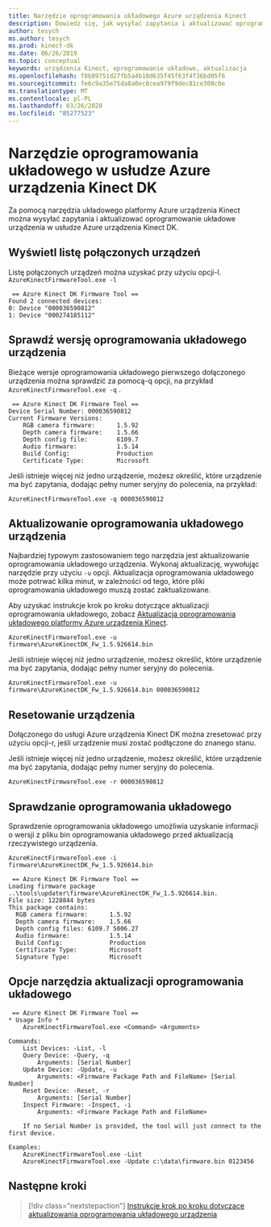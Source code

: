 ```yaml
---
title: Narzędzie oprogramowania układowego Azure urządzenia Kinect
description: Dowiedz się, jak wysyłać zapytania i aktualizować oprogramowanie układowe urządzenia przy użyciu narzędzia oprogramowania układowego Azure urządzenia Kinect.
author: tesych
ms.author: tesych
ms.prod: kinect-dk
ms.date: 06/26/2019
ms.topic: conceptual
keywords: urządzenia Kinect, oprogramowanie układowe, aktualizacja
ms.openlocfilehash: f8b89751d27fb5a4b18d635f45f63f4f36bd05f6
ms.sourcegitcommit: fe6c9a35e75da8a0ec8cea979f9dec81ce308c0e
ms.translationtype: MT
ms.contentlocale: pl-PL
ms.lasthandoff: 03/26/2020
ms.locfileid: "85277523"
---
```

# <a name="azure-kinect-dk-firmware-tool"></a>Narzędzie oprogramowania układowego w usłudze Azure urządzenia Kinect DK

Za pomocą narzędzia układowego platformy Azure urządzenia Kinect można wysyłać zapytania i aktualizować oprogramowanie układowe urządzenia w usłudze Azure urządzenia Kinect DK.

## <a name="list-connected-devices"></a>Wyświetl listę połączonych urządzeń

Listę połączonych urządzeń można uzyskać przy użyciu opcji-l.  `AzureKinectFirmwareTool.exe -l`

```console
 == Azure Kinect DK Firmware Tool ==
Found 2 connected devices:
0: Device "000036590812"
1: Device "000274185112"
```

## <a name="check-device-firmware-version"></a>Sprawdź wersję oprogramowania układowego urządzenia

Bieżące wersje oprogramowania układowego pierwszego dołączonego urządzenia można sprawdzić za pomocą-q opcji, na przykład `AzureKinectFirmwareTool.exe -q` .

```console
 == Azure Kinect DK Firmware Tool ==
Device Serial Number: 000036590812
Current Firmware Versions:
    RGB camera firmware:      1.5.92
    Depth camera firmware:    1.5.66
    Depth config file:        6109.7
    Audio firmware:           1.5.14
    Build Config:             Production
    Certificate Type:         Microsoft
```

Jeśli istnieje więcej niż jedno urządzenie, możesz określić, które urządzenie ma być zapytania, dodając pełny numer seryjny do polecenia, na przykład:

`AzureKinectFirmwareTool.exe -q 000036590812`

## <a name="update-device-firmware"></a>Aktualizowanie oprogramowania układowego urządzenia

Najbardziej typowym zastosowaniem tego narzędzia jest aktualizowanie oprogramowania układowego urządzenia. Wykonaj aktualizację, wywołując narzędzie przy użyciu `-u` opcji. Aktualizacja oprogramowania układowego może potrwać kilka minut, w zależności od tego, które pliki oprogramowania układowego muszą zostać zaktualizowane.

Aby uzyskać instrukcje krok po kroku dotyczące aktualizacji oprogramowania układowego, zobacz [Aktualizacja oprogramowania układowego platformy Azure urządzenia Kinect](update-device-firmware.md).  

`AzureKinectFirmwareTool.exe -u firmware\AzureKinectDK_Fw_1.5.926614.bin`

Jeśli istnieje więcej niż jedno urządzenie, możesz określić, które urządzenie ma być zapytania, dodając pełny numer seryjny do polecenia.

`AzureKinectFirmwareTool.exe -u firmware\AzureKinectDK_Fw_1.5.926614.bin 000036590812`

## <a name="reset-device"></a>Resetowanie urządzenia

Dołączonego do usługi Azure urządzenia Kinect DK można zresetować przy użyciu opcji-r, jeśli urządzenie musi zostać podłączone do znanego stanu.

Jeśli istnieje więcej niż jedno urządzenie, możesz określić, które urządzenie ma być zapytania, dodając pełny numer seryjny do polecenia.

`AzureKinectFirmwareTool.exe -r 000036590812`

## <a name="inspect-firmware"></a>Sprawdzanie oprogramowania układowego

Sprawdzenie oprogramowania układowego umożliwia uzyskanie informacji o wersji z pliku bin oprogramowania układowego przed aktualizacją rzeczywistego urządzenia.

`AzureKinectFirmwareTool.exe -i firmware\AzureKinectDK_Fw_1.5.926614.bin`

```console
 == Azure Kinect DK Firmware Tool ==
Loading firmware package ..\tools\updater\firmware\AzureKinectDK_Fw_1.5.926614.bin.
File size: 1228844 bytes
This package contains:
  RGB camera firmware:      1.5.92
  Depth camera firmware:    1.5.66
  Depth config files: 6109.7 5006.27
  Audio firmware:           1.5.14
  Build Config:             Production
  Certificate Type:         Microsoft
  Signature Type:           Microsoft
```

## <a name="firmware-update-tool-options"></a>Opcje narzędzia aktualizacji oprogramowania układowego

```console
 == Azure Kinect DK Firmware Tool ==
* Usage Info *
    AzureKinectFirmwareTool.exe <Command> <Arguments>

Commands:
    List Devices: -List, -l
    Query Device: -Query, -q
        Arguments: [Serial Number]
    Update Device: -Update, -u
        Arguments: <Firmware Package Path and FileName> [Serial Number]
    Reset Device: -Reset, -r
        Arguments: [Serial Number]
    Inspect Firmware: -Inspect, -i
        Arguments: <Firmware Package Path and FileName>

    If no Serial Number is provided, the tool will just connect to the first device.

Examples:
    AzureKinectFirmwareTool.exe -List
    AzureKinectFirmwareTool.exe -Update c:\data\firmware.bin 0123456
```

## <a name="next-steps"></a>Następne kroki

> [!div class="nextstepaction"]
>[Instrukcje krok po kroku dotyczące aktualizowania oprogramowania układowego urządzenia](update-device-firmware.md)
